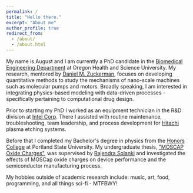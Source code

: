 ```yaml
---
permalink: /
title: "Hello there."
excerpt: "About me"
author_profile: true
redirect_from: 
  - /about/
  - /about.html
---
```


My name is August and I am currently a PhD candidate in the [Biomedical Engineering Department](https://www.ohsu.edu/school-of-medicine/biomedical-engineering) at Oregon Health and Science University. My research, mentored by [Daniel M. Zuckerman](https://www.ohsu.edu/school-of-medicine/zuckerman-lab), focuses on developing quantitative methods to study the mechanisms of nano-scale machines such as molecular pumps and motors. Broadly speaking, I am interested in integrating physics-based modeling with data-driven processes - specifically pertaining to computational drug design.

Prior to starting my PhD I worked as an equipment technician in the R&D division at [Intel Corp](https://www.intel.com/content/www/us/en/homepage.html). There I assisted with routine maintenance, troubleshooting, team leadership, and process development for [Hitachi](https://www.hitachi-hightech.com/us/) plasma etching systems. 

Before that I completed my Bachelor's degree in physics from the [Honors College](https://www.pdx.edu/honors/) at Portland State University. My undergraduate thesis, ["MOSCAP Oxide Charges"](https://doi.org/10.15760/honors.189), was supervised by [Rajendra Solanki](https://www.pdx.edu/physics/profile/raj-solanki) and investigated the effects of MOSCap oxide charges on device performance and the semiconductor manufacturing process. 

My hobbies outside of academic research include: music, art, food, programming, 
and all things sci-fi - MTFBWY!
